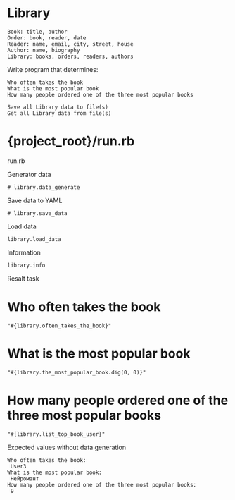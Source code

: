 # Library

    Book: title, author
    Order: book, reader, date
    Reader: name, email, city, street, house
    Author: name, biography
    Library: books, orders, readers, authors

  Write program that determines:

    Who often takes the book
    What is the most popular book
    How many people ordered one of the three most popular books

    Save all Library data to file(s)
    Get all Library data from file(s)


# {project_root}/run.rb
run.rb

Generator data
```
# library.data_generate
```
Save data to YAML
```
# library.save_data
```
Load data
```
library.load_data
```
Information
```
library.info
```
Resalt task
# Who often takes the book
```
"#{library.often_takes_the_book}"
```
# What is the most popular book
```
"#{library.the_most_popular_book.dig(0, 0)}"
```
# How many people ordered one of the three most popular books
```
"#{library.list_top_book_user}"
```

Expected values without data generation
```
Who often takes the book:
 User3
What is the most popular book:
 Нейромант
How many people ordered one of the three most popular books:
 9
 ```
